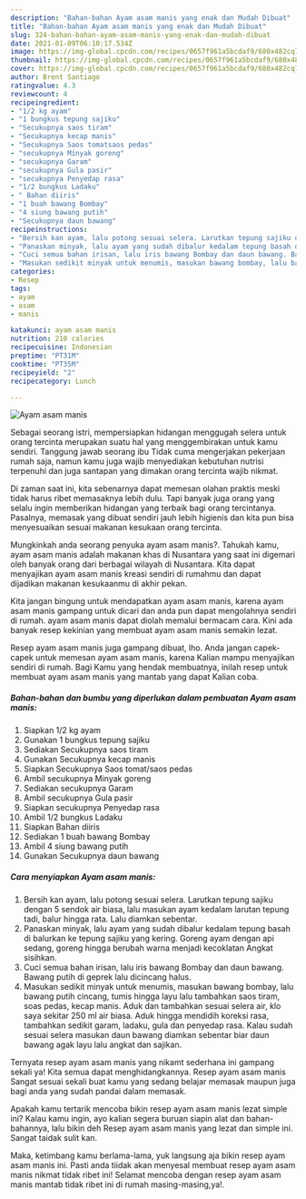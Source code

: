 ```yaml
---
description: "Bahan-bahan Ayam asam manis yang enak dan Mudah Dibuat"
title: "Bahan-bahan Ayam asam manis yang enak dan Mudah Dibuat"
slug: 324-bahan-bahan-ayam-asam-manis-yang-enak-dan-mudah-dibuat
date: 2021-01-09T06:10:17.534Z
image: https://img-global.cpcdn.com/recipes/0657f961a5bcdaf9/680x482cq70/ayam-asam-manis-foto-resep-utama.jpg
thumbnail: https://img-global.cpcdn.com/recipes/0657f961a5bcdaf9/680x482cq70/ayam-asam-manis-foto-resep-utama.jpg
cover: https://img-global.cpcdn.com/recipes/0657f961a5bcdaf9/680x482cq70/ayam-asam-manis-foto-resep-utama.jpg
author: Brent Santiago
ratingvalue: 4.3
reviewcount: 4
recipeingredient:
- "1/2 kg ayam"
- "1 bungkus tepung sajiku"
- "Secukupnya saos tiram"
- "Secukupnya kecap manis"
- "Secukupnya Saos tomatsaos pedas"
- "secukupnya Minyak goreng"
- "secukupnya Garam"
- "secukupnya Gula pasir"
- "secukupnya Penyedap rasa"
- "1/2 bungkus Ladaku"
- " Bahan diiris"
- "1 buah bawang Bombay"
- "4 siung bawang putih"
- "Secukupnya daun bawang"
recipeinstructions:
- "Bersih kan ayam, lalu potong sesuai selera. Larutkan tepung sajiku dengan 5 sendok air biasa, lalu masukan ayam kedalam larutan tepung tadi, balur hingga rata. Lalu diamkan sebentar."
- "Panaskan minyak, lalu ayam yang sudah dibalur kedalam tepung basah di balurkan ke tepung sajiku yang kering. Goreng ayam dengan api sedang, goreng hingga berubah warna menjadi kecoklatan Angkat sisihkan."
- "Cuci semua bahan irisan, lalu iris bawang Bombay dan daun bawang. Bawang putih di geprek lalu dicincang halus."
- "Masukan sedikit minyak untuk menumis, masukan bawang bombay, lalu bawang putih cincang, tumis hingga layu lalu tambahkan saos tiram, soas pedas, kecap manis. Aduk dan tambahkan sesuai selera air, klo saya sekitar 250 ml air biasa. Aduk hingga mendidih koreksi rasa, tambahkan sedikit garam, ladaku, gula dan penyedap rasa. Kalau sudah sesuai selera masukan daun bawang diamkan sebentar biar daun bawang agak layu lalu angkat dan sajikan."
categories:
- Resep
tags:
- ayam
- asam
- manis

katakunci: ayam asam manis 
nutrition: 210 calories
recipecuisine: Indonesian
preptime: "PT31M"
cooktime: "PT35M"
recipeyield: "2"
recipecategory: Lunch

---
```



![Ayam asam manis](https://img-global.cpcdn.com/recipes/0657f961a5bcdaf9/680x482cq70/ayam-asam-manis-foto-resep-utama.jpg)

Sebagai seorang istri, mempersiapkan hidangan menggugah selera untuk orang tercinta merupakan suatu hal yang menggembirakan untuk kamu sendiri. Tanggung jawab seorang ibu Tidak cuma mengerjakan pekerjaan rumah saja, namun kamu juga wajib menyediakan kebutuhan nutrisi terpenuhi dan juga santapan yang dimakan orang tercinta wajib nikmat.

Di zaman  saat ini, kita sebenarnya dapat memesan olahan praktis meski tidak harus ribet memasaknya lebih dulu. Tapi banyak juga orang yang selalu ingin memberikan hidangan yang terbaik bagi orang tercintanya. Pasalnya, memasak yang dibuat sendiri jauh lebih higienis dan kita pun bisa menyesuaikan sesuai makanan kesukaan orang tercinta. 



Mungkinkah anda seorang penyuka ayam asam manis?. Tahukah kamu, ayam asam manis adalah makanan khas di Nusantara yang saat ini digemari oleh banyak orang dari berbagai wilayah di Nusantara. Kita dapat menyajikan ayam asam manis kreasi sendiri di rumahmu dan dapat dijadikan makanan kesukaanmu di akhir pekan.

Kita jangan bingung untuk mendapatkan ayam asam manis, karena ayam asam manis gampang untuk dicari dan anda pun dapat mengolahnya sendiri di rumah. ayam asam manis dapat diolah memalui bermacam cara. Kini ada banyak resep kekinian yang membuat ayam asam manis semakin lezat.

Resep ayam asam manis juga gampang dibuat, lho. Anda jangan capek-capek untuk memesan ayam asam manis, karena Kalian mampu menyajikan sendiri di rumah. Bagi Kamu yang hendak membuatnya, inilah resep untuk membuat ayam asam manis yang mantab yang dapat Kalian coba.

<!--inarticleads1-->

##### Bahan-bahan dan bumbu yang diperlukan dalam pembuatan Ayam asam manis:

1. Siapkan 1/2 kg ayam
1. Gunakan 1 bungkus tepung sajiku
1. Sediakan Secukupnya saos tiram
1. Gunakan Secukupnya kecap manis
1. Siapkan Secukupnya Saos tomat/saos pedas
1. Ambil secukupnya Minyak goreng
1. Sediakan secukupnya Garam
1. Ambil secukupnya Gula pasir
1. Siapkan secukupnya Penyedap rasa
1. Ambil 1/2 bungkus Ladaku
1. Siapkan  Bahan diiris
1. Sediakan 1 buah bawang Bombay
1. Ambil 4 siung bawang putih
1. Gunakan Secukupnya daun bawang




<!--inarticleads2-->

##### Cara menyiapkan Ayam asam manis:

1. Bersih kan ayam, lalu potong sesuai selera. Larutkan tepung sajiku dengan 5 sendok air biasa, lalu masukan ayam kedalam larutan tepung tadi, balur hingga rata. Lalu diamkan sebentar.
1. Panaskan minyak, lalu ayam yang sudah dibalur kedalam tepung basah di balurkan ke tepung sajiku yang kering. Goreng ayam dengan api sedang, goreng hingga berubah warna menjadi kecoklatan Angkat sisihkan.
1. Cuci semua bahan irisan, lalu iris bawang Bombay dan daun bawang. Bawang putih di geprek lalu dicincang halus.
1. Masukan sedikit minyak untuk menumis, masukan bawang bombay, lalu bawang putih cincang, tumis hingga layu lalu tambahkan saos tiram, soas pedas, kecap manis. Aduk dan tambahkan sesuai selera air, klo saya sekitar 250 ml air biasa. Aduk hingga mendidih koreksi rasa, tambahkan sedikit garam, ladaku, gula dan penyedap rasa. Kalau sudah sesuai selera masukan daun bawang diamkan sebentar biar daun bawang agak layu lalu angkat dan sajikan.




Ternyata resep ayam asam manis yang nikamt sederhana ini gampang sekali ya! Kita semua dapat menghidangkannya. Resep ayam asam manis Sangat sesuai sekali buat kamu yang sedang belajar memasak maupun juga bagi anda yang sudah pandai dalam memasak.

Apakah kamu tertarik mencoba bikin resep ayam asam manis lezat simple ini? Kalau kamu ingin, ayo kalian segera buruan siapin alat dan bahan-bahannya, lalu bikin deh Resep ayam asam manis yang lezat dan simple ini. Sangat taidak sulit kan. 

Maka, ketimbang kamu berlama-lama, yuk langsung aja bikin resep ayam asam manis ini. Pasti anda tiidak akan menyesal membuat resep ayam asam manis nikmat tidak ribet ini! Selamat mencoba dengan resep ayam asam manis mantab tidak ribet ini di rumah masing-masing,ya!.

